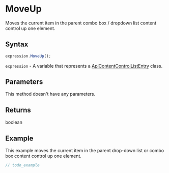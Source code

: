 # MoveUp

Moves the current item in the parent combo box / dropdown list content control up one element.

## Syntax

```javascript
expression.MoveUp();
```

`expression` - A variable that represents a [ApiContentControlListEntry](../ApiContentControlListEntry.md) class.

## Parameters

This method doesn't have any parameters.

## Returns

boolean

## Example

This example moves the current item in the parent drop-down list or combo box content control up one element.

```javascript editor-docx
// todo_example
```
